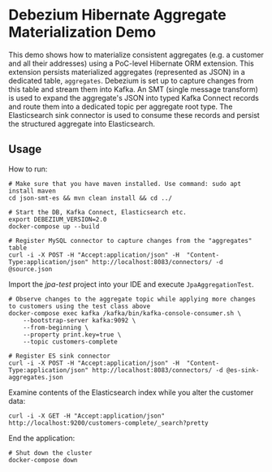 # Debezium Hibernate Aggregate Materialization Demo

This demo shows how to materialize consistent aggregates (e.g. a customer and all their addresses) using a PoC-level Hibernate ORM extension.
This extension persists materialized aggregates (represented as JSON) in a dedicated table, `aggregates`.
Debezium is set up to capture changes from this table and stream them into Kafka.
An SMT (single message transform) is used to expand the aggregate's JSON into typed Kafka Connect records and route them into a dedicated topic per aggregate root type.
The Elasticsearch sink connector is used to consume these records and persist the structured aggregate into Elasticsearch.

## Usage

How to run:

```shell
# Make sure that you have maven installed. Use command: sudo apt install maven
cd json-smt-es && mvn clean install && cd ../

# Start the DB, Kafka Connect, Elasticsearch etc.
export DEBEZIUM_VERSION=2.0
docker-compose up --build

# Register MySQL connector to capture changes from the "aggregates" table
curl -i -X POST -H "Accept:application/json" -H  "Content-Type:application/json" http://localhost:8083/connectors/ -d @source.json
```

Import the _jpa-test_ project into your IDE and execute `JpaAggregationTest`.

```shell
# Observe changes to the aggregate topic while applying more changes to customers using the test class above
docker-compose exec kafka /kafka/bin/kafka-console-consumer.sh \
    --bootstrap-server kafka:9092 \
    --from-beginning \
    --property print.key=true \
    --topic customers-complete
```

```shell
# Register ES sink connector
curl -i -X POST -H "Accept:application/json" -H  "Content-Type:application/json" http://localhost:8083/connectors/ -d @es-sink-aggregates.json
```

Examine contents of the Elasticsearch index while you alter the customer data:

```shell
curl -i -X GET -H "Accept:application/json" http://localhost:9200/customers-complete/_search?pretty
```
End the application:

```shell
# Shut down the cluster
docker-compose down
```
